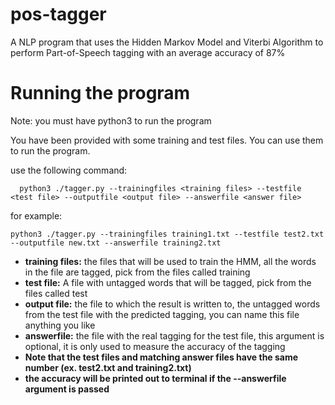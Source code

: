 # pos-tagger
A NLP program that uses the Hidden Markov Model and Viterbi Algorithm to perform Part-of-Speech tagging with an average accuracy of 87%

# Running the program 
Note: you must have python3 to run the program

You have been provided with some training and test files. You can use them to run the program.

use the following command:
  
      python3 ./tagger.py --trainingfiles <training files> --testfile <test file> --outputfile <output file> --answerfile <answer file>
      

for example: 

    python3 ./tagger.py --trainingfiles training1.txt --testfile test2.txt --outputfile new.txt --answerfile training2.txt

* **training files:** the files that will be used to train the HMM, all the words in the file are tagged, pick from the files called training
* **test file:** A file with untagged words that will be tagged, pick from the files called test
* **output file:** the file to which the result is written to, the untagged words from the test file with the predicted tagging, you can name this file anything you like
* **answerfile:** the file with the real tagging for the test file, this argument is optional, it is only used to measure the accuracy of the tagging 
* **Note that the test files and matching answer files have the same number (ex. test2.txt and training2.txt)**
* **the accuracy will be printed out to terminal if the --answerfile argument is passed**

